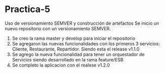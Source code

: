 # Practica-5
Uso de versionamiento SEMVER y construcción de artefactos
Se inicio un nuevo repositorio con un versionamiento SEMVER.
1. Se creo la rama master y develop para iniciar el repositorio
2. Se agregaron las nuevas funcionalidades con los primeros 3 servicios: Cliente, Restaurante, Repartidor. Siendo esta  el release v1.1.0
3. Se agrego la nueva funcionalidad para tener un orquestador de Servicios siendo desarrollado en la rama feature/ESB 
4. Se completo la aplicacion con el realese v1.2.0


